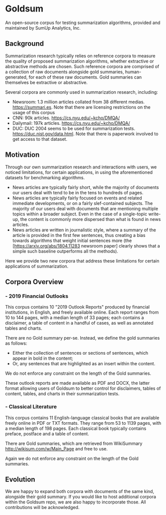 # Goldsum
An open-source corpus for testing summarization algorithms, provided and maintained by SumUp Analytics, Inc.

## Background
Summarization research typically relies on reference corpora to measure the quality of proposed summarization algorithms, whether extractive or abstractive methods are chosen. Such reference corpora are comprised of a collection of raw documents alongside gold summaries, human-generated, for each of these raw documents. Gold summaries can themselves be  extractive or abstractive.

Several corpora are commonly used in summarization research, including:
- Newsroom: 1.3 million articles collated from 38 different medias. https://summari.es. Note that there are licensing restrictions on the usage of this corpus
- CNN: 90k articles. https://cs.nyu.edu/~kcho/DMQA/
- Dailymail: 197k articles. https://cs.nyu.edu/~kcho/DMQA/
- DUC: DUC 2004 seems to be used for summarization tests. https://duc.nist.gov/data.html. Note that there is paperwork involved to get access to that dataset.

## Motivation
Through our own summarization research and interactions with users, we noticed limitations, for certain applications, in using the aforementioned datasets for benchmarking algorithms.
- News articles are typically fairly short, while the majority of documents our users deal with tend to be in the tens to hundreds of pages.
- News articles are typically fairly focused on events and related immediate developments, or on a fairly slef-contained subjects. The majority of our users deal with documents that are mentioning multiple topics within a broader subject. Even in the case of a single-topic write-up, the content is commonly more dispersed than what is found in news articles.
- News articles are written in journalistic style, where a summary of the article is provided in the first few sentences, thus creating a bias towards algorithms that weight initial sentences more (the [https://arxiv.org/abs/1804.11283 newsroom paper] clearly shows that a simple such baseline outperforms all the methods).

Here we provide two new corpora that address these limitations for certain applications of summarization.

## Corpora Overview
### - 2019 Financial Outlooks 
This corpus contains 10 "2019 Outlook Reports" produced by financial institutions, in English, and freely available online. Each report ranges from 10 to 144 pages, with a median length of 33 pages; each contains a disclaimer, a table of content in a handful of cases, as well as annotated tables and charts. 

There are no Gold summary per-se. Instead, we define the gold summaries as follows:
- Either the collection of sentences or sections of sentences, which appear in bold in the content;
- Or, any sentences that are highlighted as an insert within the content.

We do not enforce any constraint on the length of the Gold summaries.

These outlook reports are made available as PDF and DOCX, the latter format allowing users of Goldsum to better control for disclaimers, tables of content, tables, and charts in their summarization tests.

### - Classical Literature
This corpus contains 11 English-language classical books that are available freely online in PDF or TXT formats. They range from 53 to 1139 pages, with a median length of 198 pages. Each classical book typically contains preface, postface and a table of content.

There are Gold summaries, which are retrieved from WikiSummary http://wikisum.com/w/Main_Page and free to use.

Again we do not enforce any constraint on the length of the Gold summaries.

## Evolution
We are happy to expand both corpora with documents of the same kind, alongside their gold summary. If you would like to host additional corpora within the Goldsum repo, we are also happy to incorporate those. All contributions will be acknowledged. 
